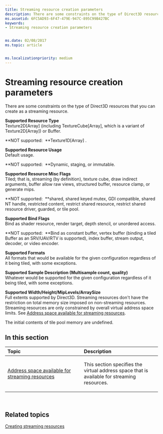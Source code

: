 ```yaml
---
title: Streaming resource creation parameters
description: There are some constraints on the type of Direct3D resources that you can create as a streaming resource.
ms.assetid: 6FC5AD93-6F47-479E-947C-895C99B427BC
keywords:
- Streaming resource creation parameters


ms.date: 02/08/2017
ms.topic: article


ms.localizationpriority: medium
---
```


# Streaming resource creation parameters


There are some constraints on the type of Direct3D resources that you can create as a streaming resource.

<span id="Supported-Resource-Type"></span><span id="supported-resource-type"></span><span id="SUPPORTED-RESOURCE-TYPE"></span>**Supported Resource Type**  
Texture2D\[Array\] (including TextureCube\[Array\], which is a variant of Texture2D\[Array\]) or Buffer.

**NOT supported:  **Texture1D\[Array\] .

<span id="Supported-Resource-Usage"></span><span id="supported-resource-usage"></span><span id="SUPPORTED-RESOURCE-USAGE"></span>**Supported Resource Usage**  
Default usage.

**NOT supported:  **Dynamic, staging, or immutable.

<span id="Supported-Resource-Misc-Flags"></span><span id="supported-resource-misc-flags"></span><span id="SUPPORTED-RESOURCE-MISC-FLAGS"></span>**Supported Resource Misc Flags**  
Tiled; that is, streaming (by definition), texture cube, draw indirect arguments, buffer allow raw views, structured buffer, resource clamp, or generate mips.

**NOT supported:  **shared, shared keyed mutex, GDI compatible, shared NT handle, restricted content, restrict shared resource, restrict shared resource driver, guarded, or tile pool.

<span id="Supported-Bind-Flags"></span><span id="supported-bind-flags"></span><span id="SUPPORTED-BIND-FLAGS"></span>**Supported Bind Flags**  
Bind as shader resource, render target, depth stencil, or unordered access.

**NOT supported:  **Bind as constant buffer, vertex buffer (binding a tiled Buffer as an SRV/UAV/RTV is supported), index buffer, stream output, decoder, or video encoder.

<span id="Supported-Formats"></span><span id="supported-formats"></span><span id="SUPPORTED-FORMATS"></span>**Supported Formats**  
All formats that would be available for the given configuration regardless of it being tiled, with some exceptions.

<span id="Supported-Sample-Description--Multisample-count--quality-"></span><span id="supported-sample-description--multisample-count--quality-"></span><span id="SUPPORTED-SAMPLE-DESCRIPTION--MULTISAMPLE-COUNT--QUALITY-"></span>**Supported Sample Description (Multisample count, quality)**  
Whatever would be supported for the given configuration regardless of it being tiled, with some exceptions.

<span id="Supported-Width-Height-MipLevels-ArraySize"></span><span id="supported-width-height-miplevels-arraysize"></span><span id="SUPPORTED-WIDTH-HEIGHT-MIPLEVELS-ARRAYSIZE"></span>**Supported Width/Height/MipLevels/ArraySize**  
Full extents supported by Direct3D. Streaming resources don't have the restriction on total memory size imposed on non-streaming resources. Streaming resources are only constrained by overall virtual address space limits. See [Address space available for streaming resources](address-space-available-for-streaming-resources.md).

The initial contents of tile pool memory are undefined.

## <span id="in-this-section"></span>In this section


<table>
<colgroup>
<col width="50%" />
<col width="50%" />
</colgroup>
<thead>
<tr class="header">
<th align="left">Topic</th>
<th align="left">Description</th>
</tr>
</thead>
<tbody>
<tr class="odd">
<td align="left"><p><a href="address-space-available-for-streaming-resources.md">Address space available for streaming resources</a></p></td>
<td align="left"><p>This section specifies the virtual address space that is available for streaming resources.</p></td>
</tr>
</tbody>
</table>

 

## <span id="related-topics"></span>Related topics


[Creating streaming resources](creating-streaming-resources.md)

 

 




